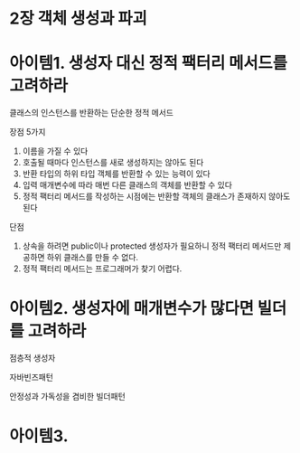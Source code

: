 # 2장 객체 생성과 파괴

# 아이템1. 생성자 대신 정적 팩터리 메서드를 고려하라

클래스의 인스턴스를 반환하는 단순한 정적 메서드

장점 5가지

1. 이름을 가질 수 있다
2. 호출될 때마다 인스턴스를 새로 생성하지는 않아도 된다
3. 반환 타입의 하위 타입 객체를 반환할 수 있는 능력이 있다 
4. 입력 매개변수에 따라 매번 다른 클래스의 객체를 반환할 수 있다
5. 정적 팩터리 메서드를 작성하는 시점에는 반환할 객체의 클래스가 존재하지 않아도 된다 

단점

1. 상속을 하려면 public이나 protected 생성자가 필요하니 정적 팩터리 메서드만 제공하면 하위 클래스를 만들 수 없다.
2. 정적 팩터리 메서드는 프로그래머가 찾기 어렵다. 

# 아이템2. 생성자에 매개변수가 많다면 빌더를 고려하라

점층적 생성자

자바빈즈패턴 

안정성과 가독성을 겸비한 빌더패턴

# 아이템3. 
